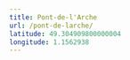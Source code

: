 ```yaml
---
title: Pont-de-l'Arche
url: /pont-de-larche/
latitude: 49.304909800000004
longitude: 1.1562938
---
```


